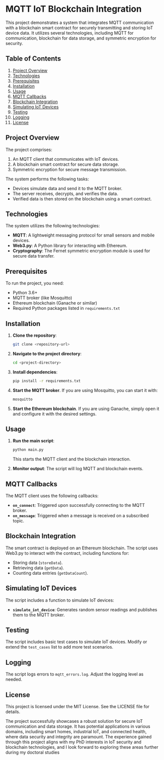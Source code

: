 
# MQTT IoT Blockchain Integration

This project demonstrates a system that integrates MQTT communication with a blockchain smart contract for securely transmitting and storing IoT device data. It utilizes several technologies, including MQTT for communication, blockchain for data storage, and symmetric encryption for security.

## Table of Contents

1. [Project Overview](#project-overview)
2. [Technologies](#technologies)
3. [Prerequisites](#prerequisites)
4. [Installation](#installation)
5. [Usage](#usage)
6. [MQTT Callbacks](#mqtt-callbacks)
7. [Blockchain Integration](#blockchain-integration)
8. [Simulating IoT Devices](#simulating-iot-devices)
9. [Testing](#testing)
10. [Logging](#logging)
11. [License](#license)

## Project Overview

The project comprises:
1. An MQTT client that communicates with IoT devices.
2. A blockchain smart contract for secure data storage.
3. Symmetric encryption for secure message transmission.

The system performs the following tasks:
- Devices simulate data and send it to the MQTT broker.
- The server receives, decrypts, and verifies the data.
- Verified data is then stored on the blockchain using a smart contract.

## Technologies

The system utilizes the following technologies:
- **MQTT**: A lightweight messaging protocol for small sensors and mobile devices.
- **Web3.py**: A Python library for interacting with Ethereum.
- **Cryptography**: The Fernet symmetric encryption module is used for secure data transfer.

## Prerequisites

To run the project, you need:
- Python 3.6+
- MQTT broker (like Mosquitto)
- Ethereum blockchain (Ganache or similar)
- Required Python packages listed in `requirements.txt`

## Installation

1. **Clone the repository**:

   ```bash
   git clone <repository-url>
   ```

2. **Navigate to the project directory**:

   ```bash
   cd <project-directory>
   ```

3. **Install dependencies**:

   ```bash
   pip install -r requirements.txt
   ```

4. **Start the MQTT broker**. If you are using Mosquitto, you can start it with:

   ```bash
   mosquitto
   ```

5. **Start the Ethereum blockchain**. If you are using Ganache, simply open it and configure it with the desired settings.

## Usage

1. **Run the main script**:

   ```bash
   python main.py
   ```

   This starts the MQTT client and the blockchain interaction.

2. **Monitor output**: The script will log MQTT and blockchain events.

## MQTT Callbacks

The MQTT client uses the following callbacks:

- **`on_connect`**: Triggered upon successfully connecting to the MQTT broker.
- **`on_message`**: Triggered when a message is received on a subscribed topic.

## Blockchain Integration

The smart contract is deployed on an Ethereum blockchain. The script uses Web3.py to interact with the contract, including functions for:

- Storing data (`storeData`).
- Retrieving data (`getData`).
- Counting data entries (`getDataCount`).

## Simulating IoT Devices

The script includes a function to simulate IoT devices:

- **`simulate_iot_device`**: Generates random sensor readings and publishes them to the MQTT broker.

## Testing

The script includes basic test cases to simulate IoT devices. Modify or extend the `test_cases` list to add more test scenarios.

## Logging

The script logs errors to `mqtt_errors.log`. Adjust the logging level as needed.

## License

This project is licensed under the MIT License. See the LICENSE file for details.

The project successfully showcases a robust solution for secure IoT communication and data storage. It has potential applications in various domains, including smart homes, industrial IoT, and connected health, where data security and integrity are paramount. The experience gained through this project aligns with my PhD interests in IoT security and blockchain technologies, and I look forward to exploring these areas further during my doctoral studies
